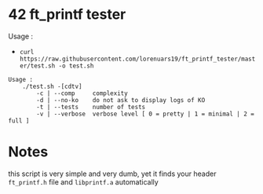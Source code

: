 # 42 ft_printf tester
Usage : 
- `curl https://raw.githubusercontent.com/lorenuars19/ft_printf_tester/master/test.sh -o test.sh`
```
Usage :
    ./test.sh -[cdtv]
        -c | --comp     complexity
        -d | --no-ko    do not ask to display logs of KO
        -t | --tests    number of tests
        -v | --verbose  verbose level [ 0 = pretty | 1 = minimal | 2 = full ]
```
# Notes
this script is very simple and very dumb, yet it finds your header `ft_printf.h` file and `libprintf.a` automatically
